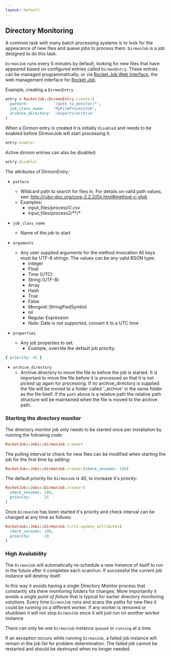```yaml
---
layout: default
---
```


## Directory Monitoring

A common task with many batch processing systems is to look for the appearance of
new files and queue jobs to process them. `DirmonJob` is a job designed to do
this task.

`DirmonJob` runs every 5 minutes by default, looking for new files that have appeared
based on configured entries called `DirmonEntry`. These entries can be managed
programmatically, or via [Rocket Job Web Interface][1], the web management interface for [Rocket Job][0].

Example, creating a `DirmonEntry`

~~~ruby
entry = RocketJob::DirmonEntry.create!(
  pattern:           '/path_to_monitor/*',
  job_class_name:    'MyFileProcessJob',
  archive_directory: '/exports/archive'
)
~~~

When a Dirmon entry is created it is initially `disabled` and needs to be enabled before
DirmonJob will start processing it:

~~~ruby
entry.enable!
~~~

Active dirmon entries can also be disabled:

~~~ruby
entry.disable!
~~~

The attributes of DirmonEntry:

* `pattern` <String>
    * Wildcard path to search for files in.
      For details on valid path values, see: http://ruby-doc.org/core-2.2.2/Dir.html#method-c-glob
    * Examples:
        * input_files/process1/*.csv*
        * input_files/process2/**/*
* `job_class_name` <String>
    * Name of the job to start
* `arguments` <Array>
    * Any user supplied arguments for the method invocation
      All keys must be UTF-8 strings. The values can be any valid BSON type:
        * Integer
        * Float
        * Time    (UTC)
        * String  (UTF-8)
        * Array
        * Hash
        * True
        * False
        * Mongoid::StringifiedSymbol
        * nil
        * Regular Expression
        * _Note_: Date is not supported, convert it to a UTC time

* `properties` <Hash>
    * Any job properties to set.
        * Example, override the default job priority:

~~~ruby
{ priority: 45 }
~~~

* `archive_directory`
    * Archive directory to move the file to before the job is started. It is important to
      move the file before it is processed so that it is not picked up again for processing.
      If no archive_directory is supplied the file will be moved to a folder called '_archive'
      in the same folder as the file itself.
      If the `path` above is a relative path the relative path structure will be
      maintained when the file is moved to the archive path.

### Starting the directory monitor

The directory monitor job only needs to be started once per installation by running
the following code:

~~~ruby
RocketJob::Jobs::DirmonJob.create!
~~~

The polling interval to check for new files can be modified when starting the job
for the first time by adding:

~~~ruby
RocketJob::Jobs::DirmonJob.create!(check_seconds: 180)
~~~

The default priority for `DirmonJob` is 40, to increase it's priority:

~~~ruby
RocketJob::Jobs::DirmonJob.create!(
  check_seconds: 180,
  priority:      25
)
~~~

Once `DirmonJob` has been started it's priority and check interval can be
changed at any time as follows:

~~~ruby
RocketJob::Jobs::DirmonJob.first.update_attributes(
  check_seconds: 180,
  priority:      20
)
~~~

### High Availability

The `DirmonJob` will automatically re-schedule a new instance of itself to run in
the future after it completes each scan/run. If successful the current job instance
will destroy itself.

In this way it avoids having a single Directory Monitor process that constantly
sits there monitoring folders for changes. More importantly it avoids a _single
point of failure_ that is typical for earlier directory monitoring solutions.
Every time `DirmonJob` runs and scans the paths for new files it could be running
on a different worker. If any worker is removed or shutdown it will not stop
`DirmonJob` since it will just run on another worker instance.

There can only be one `DirmonJob` instance `queued` or `running` at a time.

If an exception occurs while running `DirmonJob`, a failed job instance will remain
in the job list for problem determination. The failed job cannot be restarted and
should be destroyed when no longer needed.

[0]: http://rocketjob.io
[1]: https://github.com/rocketjob/rocketjob_mission_control
[2]: http://rocketjob.github.io/semantic_logger
[3]: https://github.com/rocketjob/rocketjob
